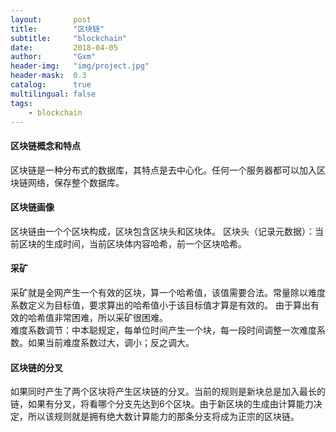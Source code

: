 ```yaml
---
layout:       post
title:        "区块链"
subtitle:     "blockchain"
date:         2018-04-05
author:       "Gxm"
header-img:   "img/project.jpg"
header-mask:  0.3
catalog:      true
multilingual: false
tags:
    - blockchain
---
```


#### 区块链概念和特点
区块链是一种分布式的数据库，其特点是去中心化。任何一个服务器都可以加入区块链网络，保存整个数据库。
#### 区块链画像
区块链由一个个区块构成，区块包含区块头和区块体。
区块头（记录元数据）：当前区块的生成时间，当前区块体内容哈希，前一个区块哈希。
#### 采矿
采矿就是全网产生一个有效的区块，算一个哈希值，该值需要合法。常量除以难度系数定义为目标值，要求算出的哈希值小于该目标值才算是有效的。
由于算出有效的哈希值非常困难，所以采矿很困难。    
难度系数调节：中本聪规定，每单位时间产生一个块，每一段时间调整一次难度系数。如果当前难度系数过大，调小；反之调大。
#### 区块链的分叉
如果同时产生了两个区块将产生区块链的分叉。当前的规则是新块总是加入最长的链，如果有分叉，将看哪个分支先达到6个区块。由于新区块的生成由计算能力决定，所以该规则就是拥有绝大数计算能力的那条分支将成为正宗的区块链。
